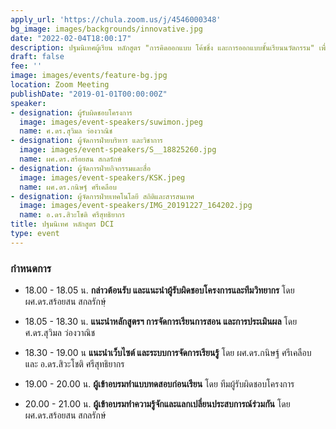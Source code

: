 ```yaml
---
apply_url: 'https://chula.zoom.us/j/4546000348'
bg_image: images/backgrounds/innovative.jpg
date: "2022-02-04T18:00:17"
description: ปฐมนิเทศผู้เรียน หลักสูตร "การคิดออกแบบ โค้ชชิ่ง และการออกแบบชั้นเรียนนวัตกรรม" เพื่อสร้างและยกระดับทักษะการทำงานของบุคลากรทางการศึกษาสำหรับการเรียนรู้ออนไลน์และออฟไลน์
draft: false
fee: ''
image: images/events/feature-bg.jpg
location: Zoom Meeting
publishDate: "2019-01-01T00:00:00Z"
speaker:
- designation: ผู้รับผิดชอบโครงการ
  image: images/event-speakers/suwimon.jpeg
  name: ศ.ดร.สุวิมล ว่องวาณิช
- designation: ผู้จัดการฝ่ายบริหาร และวิชาการ
  image: images/event-speakers/S__18825260.jpg
  name: ผศ.ดร.สร้อยสน สกลรักษ์
- designation: ผู้จัดการฝ่ายกิจกรรมและสื่อ
  image: images/event-speakers/KSK.jpeg
  name: ผศ.ดร.กนิษฐ์ ศรีเคลือบ
- designation: ผู้จัดการฝ่ายเทคโนโลยี สถิติและสารสนเทศ
  image: images/event-speakers/IMG_20191227_164202.jpg
  name: อ.ดร.สิวะโชติ ศรีสุทธิยากร
title: ปฐมนิเทศ หลักสูตร DCI
type: event
---
```



### กำหนดการ

* 18.00 - 18.05 น. **กล่าวต้อนรับ และแนะนำผู้รับผิดชอบโครงการและทีมวิทยากร** โดย ผศ.ดร.สร้อยสน สกลรักษ์ฺ

* 18.05 - 18.30 น. **แนะนำหลักสูตรฯ การจัดการเรียนการสอน และการประเมินผล** โดย ศ.ดร.สุวิมล ว่องวาณิช
 
* 18.30 - 19.00 น **แนะนำเว็บไซต์ และระบบการจัดการเรียนรู้** โดย ผศ.ดร.กนิษฐ์ ศรีเคลือบ และ อ.ดร.สิวะโชติ ศรีสุทธิยากร

* 19.00 - 20.00 น. **ผู้เข้าอบรมทำแบบทดสอบก่อนเรียน** โดย ทีมผู้รับผิดชอบโครงการ

* 20.00 - 21.00 น. **ผู้เข้าอบรมทำความรู้จักและแลกเปลี่ยนประสบการณ์ร่วมกัน**  โดย ผศ.ดร.สร้อยสน สกลรักษ์

